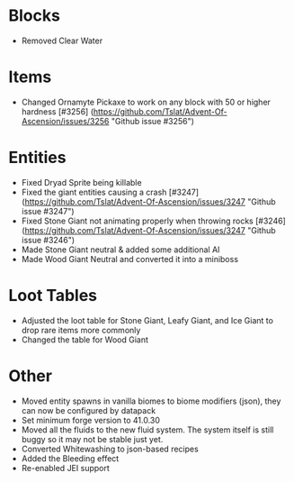 # Blocks
* Removed Clear Water

# Items
* Changed Ornamyte Pickaxe to work on any block with 50 or higher hardness [#3256] (https://github.com/Tslat/Advent-Of-Ascension/issues/3256 "Github issue #3256")

# Entities
* Fixed Dryad Sprite being killable
* Fixed the giant entities causing a crash [#3247] (https://github.com/Tslat/Advent-Of-Ascension/issues/3247 "Github issue #3247")
* Fixed Stone Giant not animating properly when throwing rocks [#3246] (https://github.com/Tslat/Advent-Of-Ascension/issues/3247 "Github issue #3246")
* Made Stone Giant neutral & added some additional AI
* Made Wood Giant Neutral and converted it into a miniboss

# Loot Tables
* Adjusted the loot table for Stone Giant, Leafy Giant, and Ice Giant to drop rare items more commonly
* Changed the table for Wood Giant

# Other
* Moved entity spawns in vanilla biomes to biome modifiers (json), they can now be configured by datapack
* Set minimum forge version to 41.0.30
* Moved all the fluids to the new fluid system. The system itself is still buggy so it may not be stable just yet.
* Converted Whitewashing to json-based recipes
* Added the Bleeding effect
* Re-enabled JEI support
